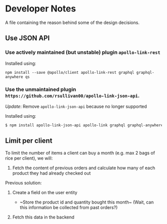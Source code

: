 # Developer Notes

A file containing the reason behind some of the design decisions.

## Use JSON API

### Use actively maintained (but unstable) plugin `apollo-link-rest`

Installed using:

```
npm install --save @apollo/client apollo-link-rest graphql graphql-anywhere qs
```

### Use the unmaintained plugin `https://github.com/rsullivan00/apollo-link-json-api`. 

*Update*: Remove `apollo-link-json-api` because no longer supported

Installed using:

```bash
$ npm install apollo-link-json-api apollo-link graphql graphql-anywhere qs humps --save
```

## Limit per client

To limit the number of items a client can buy a month (e.g. max 2 bags of rice per client), we will:
 1. Fetch the content of previous orders and calculate how many of each product they had already checked out

Previous solution:
 1. Create a field on the user entity
    - ~Store the product id and quantity bought this month~ (Wait, can this information be collected from past orders?)

 2. Fetch this data in the backend